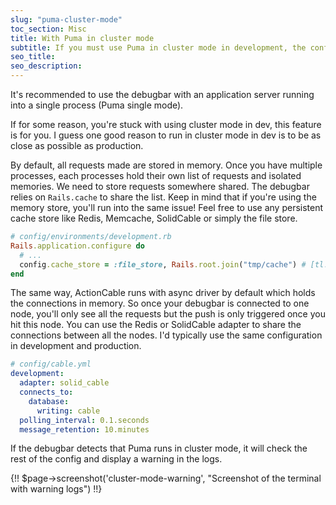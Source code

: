 ```yaml
---
slug: "puma-cluster-mode"
toc_section: Misc
title: With Puma in cluster mode
subtitle: If you must use Puma in cluster mode in development, the configuration is a bit more complex.
seo_title:
seo_description:
---
```


It's recommended to use the debugbar with an application server running into a single process (Puma single mode). 

If for some reason, you're stuck with using cluster mode in dev, this feature is for you. I guess one good reason
to run in cluster mode in dev is to be as close as possible as production.

By default, all requests made are stored in memory. Once you have multiple processes, each processes hold their own list of requests and isolated memories.
We need to store requests somewhere shared. The debugbar relies on `Rails.cache` to share the list. Keep in mind that if you're using the memory store, 
you'll run into the same issue! Feel free to use any persistent cache store like Redis, Memcache, SolidCable or simply the file store.

```ruby
# config/environments/development.rb
Rails.application.configure do
  # ...
  config.cache_store = :file_store, Rails.root.join("tmp/cache") # [tl! focus] 
end
```

The same way, ActionCable runs with async driver by default which holds the connections in memory. So once your debugbar 
is connected to one node, you'll only see all the requests but the push is only triggered once you hit this node. 
You can use the Redis or SolidCable adapter to share the connections between all the nodes.
I'd typically use the same configuration in development and production.

```yaml
# config/cable.yml
development:
  adapter: solid_cable
  connects_to:
    database:
      writing: cable
  polling_interval: 0.1.seconds
  message_retention: 10.minutes
```

If the debugbar detects that Puma runs in cluster mode, it will check the rest of the config and display a warning in the logs.

{!! $page->screenshot('cluster-mode-warning', "Screenshot of the terminal with warning logs") !!}
